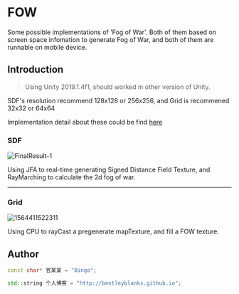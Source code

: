 # FOW

Some possible implementations of 'Fog of War'. Both of them based on screen space infomation to generate Fog of War, and both of them are runnable on mobile device.

## Introduction

>   Using Unity 2019.1.4f1, should worked in other version of Unity.

SDF's resolution recommend 128x128 or 256x256, and Grid is recommened 32x32 or 64x64

Implementation detail about these could be find [here](https://github.com/BentleyBlanks/Notes/blob/master/notes/Renderer/Screen%20Space%20Fog%20of%20War.md)



### SDF

![FinalResult-1](img/FinalResult-1.png)

Using JFA to real-time generating Signed Distance Field Texture, and RayMarching to calculate the 2d fog of war.

---

### Grid

![1564411522311](img/1564411522311.png)

Using CPU to rayCast a pregenerate mapTexture, and fill a FOW texture.



## Author

``` cpp
const char* 官某某 = "Bingo";

std::string 个人博客 = "http://bentleyblanks.github.io";
```